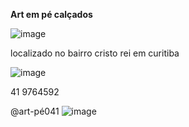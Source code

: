 **Art em pé calçados**

![image](https://user-images.githubusercontent.com/116300569/202542202-b5599e0c-9c96-433b-95ee-a71bfae7a366.png)

localizado no bairro cristo rei em curitiba 

![image](https://user-images.githubusercontent.com/116300569/202543830-315a3dac-cff0-4f83-9a92-7e1f3f8f1116.png)

41 9764592

@art-pé041
![image](https://user-images.githubusercontent.com/116300569/202544763-7eac8d5e-39ab-4809-9c5c-bee9ffc33f90.png)

